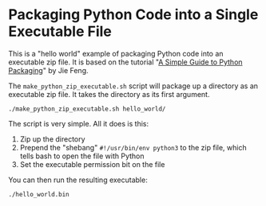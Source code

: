 Packaging Python Code into a Single Executable File
==================================================

This is a "hello world" example of packaging Python code into an
executable zip file. It is based on the tutorial
"[A Simple Guide to Python Packaging](https://medium.com/small-things-about-python/lets-talk-about-python-packaging-6d84b81f1bb5)"
by Jie Feng.

The `make_python_zip_executable.sh` script will package up a directory
as an executable zip file. It takes the directory as its first argument.

    ./make_python_zip_executable.sh hello_world/

The script is very simple. All it does is this:

1. Zip up the directory
2. Prepend the "shebang" `#!/usr/bin/env python3`
    to the zip file, which tells bash to open the file with Python
3. Set the executable permission bit on the file

You can then run the resulting executable:

    ./hello_world.bin

<!-- vim: set tw=72 : -->
